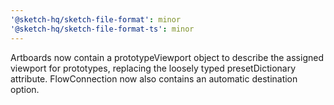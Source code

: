 ```yaml
---
'@sketch-hq/sketch-file-format': minor
'@sketch-hq/sketch-file-format-ts': minor
---
```


Artboards now contain a prototypeViewport object to describe the assigned
viewport for prototypes, replacing the loosely typed presetDictionary attribute.
FlowConnection now also contains an automatic destination option.
